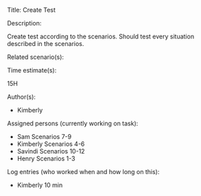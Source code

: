 Title: Create Test

Description:

  Create test according to the scenarios. Should test every situation described in the scenarios.

  
Related scenario(s):


  
Time estimate(s):

  15H

Author(s):

 - Kimberly

Assigned persons (currently working on task):

  - Sam       Scenarios 7-9
  - Kimberly  Scenarios 4-6
  - Savindi   Scenarios 10-12
  - Henry     Scenarios 1-3

Log entries (who worked when and how long on this):
  - Kimberly 10 min